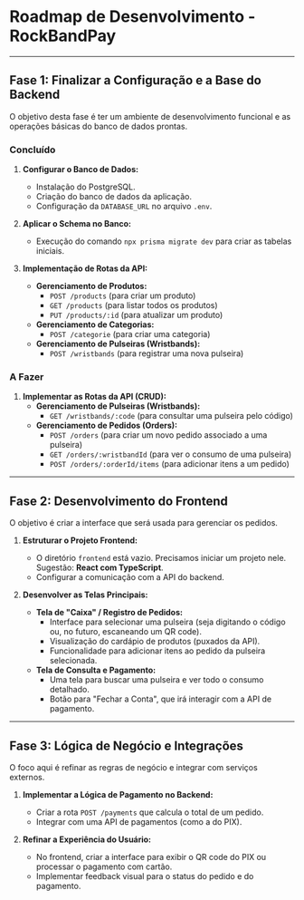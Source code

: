 # Roadmap de Desenvolvimento - RockBandPay

---

## Fase 1: Finalizar a Configuração e a Base do Backend

O objetivo desta fase é ter um ambiente de desenvolvimento funcional e as operações básicas do banco de dados prontas.

### Concluído

1.  **Configurar o Banco de Dados:**
    *   Instalação do PostgreSQL.
    *   Criação do banco de dados da aplicação.
    *   Configuração da `DATABASE_URL` no arquivo `.env`.

2.  **Aplicar o Schema no Banco:**
    *   Execução do comando `npx prisma migrate dev` para criar as tabelas iniciais.

3.  **Implementação de Rotas da API:**
    *   **Gerenciamento de Produtos:**
        *   `POST /products` (para criar um produto)
        *   `GET /products` (para listar todos os produtos)
        *   `PUT /products/:id` (para atualizar um produto)
    *   **Gerenciamento de Categorias:**
        *   `POST /categorie` (para criar uma categoria)
    *   **Gerenciamento de Pulseiras (Wristbands):**
        *   `POST /wristbands` (para registrar uma nova pulseira)

### A Fazer

1.  **Implementar as Rotas da API (CRUD):**
    *   **Gerenciamento de Pulseiras (Wristbands):**
        *   `GET /wristbands/:code` (para consultar uma pulseira pelo código)
    *   **Gerenciamento de Pedidos (Orders):**
        *   `POST /orders` (para criar um novo pedido associado a uma pulseira)
        *   `GET /orders/:wristbandId` (para ver o consumo de uma pulseira)
        *   `POST /orders/:orderId/items` (para adicionar itens a um pedido)

---

## Fase 2: Desenvolvimento do Frontend

O objetivo é criar a interface que será usada para gerenciar os pedidos.

1.  **Estruturar o Projeto Frontend:**
    *   O diretório `frontend` está vazio. Precisamos iniciar um projeto nele. Sugestão: **React com TypeScript**.
    *   Configurar a comunicação com a API do backend.

2.  **Desenvolver as Telas Principais:**
    *   **Tela de "Caixa" / Registro de Pedidos:**
        *   Interface para selecionar uma pulseira (seja digitando o código ou, no futuro, escaneando um QR code).
        *   Visualização do cardápio de produtos (puxados da API).
        *   Funcionalidade para adicionar itens ao pedido da pulseira selecionada.
    *   **Tela de Consulta e Pagamento:**
        *   Uma tela para buscar uma pulseira e ver todo o consumo detalhado.
        *   Botão para "Fechar a Conta", que irá interagir com a API de pagamento.

---

## Fase 3: Lógica de Negócio e Integrações

O foco aqui é refinar as regras de negócio e integrar com serviços externos.

1.  **Implementar a Lógica de Pagamento no Backend:**
    *   Criar a rota `POST /payments` que calcula o total de um pedido.
    *   Integrar com uma API de pagamentos (como a do PIX).

2.  **Refinar a Experiência do Usuário:**
    *   No frontend, criar a interface para exibir o QR code do PIX ou processar o pagamento com cartão.
    *   Implementar feedback visual para o status do pedido e do pagamento.

